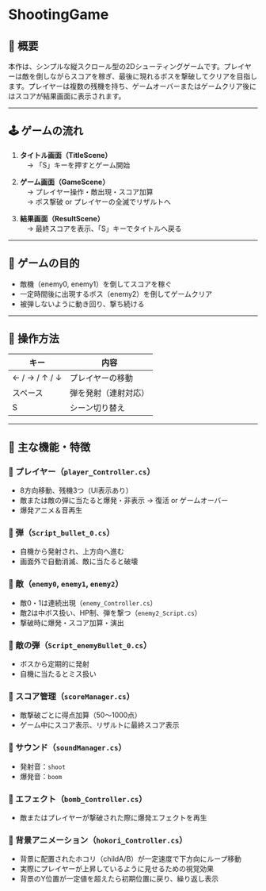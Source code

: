 # ShootingGame

## 📝 概要

本作は、シンプルな縦スクロール型の2Dシューティングゲームです。プレイヤーは敵を倒しながらスコアを稼ぎ、最後に現れるボスを撃破してクリアを目指します。プレイヤーは複数の残機を持ち、ゲームオーバーまたはゲームクリア後にはスコアが結果画面に表示されます。

---

## 🕹️ ゲームの流れ

1. **タイトル画面（TitleScene）**  
　→ 「S」キーを押すとゲーム開始

2. **ゲーム画面（GameScene）**  
　→ プレイヤー操作・敵出現・スコア加算  
　→ ボス撃破 or プレイヤーの全滅でリザルトへ

3. **結果画面（ResultScene）**  
　→ 最終スコアを表示、「S」キーでタイトルへ戻る

---

## 🎯 ゲームの目的

- 敵機（enemy0, enemy1）を倒してスコアを稼ぐ
- 一定時間後に出現するボス（enemy2）を倒してゲームクリア
- 被弾しないように動き回り、撃ち続ける

---

## 🔧 操作方法

| キー       | 内容             |
|------------|------------------|
| ← / → / ↑ / ↓ | プレイヤーの移動     |
| スペース     | 弾を発射（連射対応）  |
| S          | シーン切り替え|

---

## 🧩 主な機能・特徴

### 🔸 プレイヤー（`player_Controller.cs`）

- 8方向移動、残機3つ（UI表示あり）
- 敵または敵の弾に当たると爆発・非表示 → 復活 or ゲームオーバー
- 爆発アニメ＆音再生

### 🔸 弾（`Script_bullet_0.cs`）

- 自機から発射され、上方向へ進む
- 画面外で自動消滅、敵に当たると破壊

### 🔸 敵（`enemy0`, `enemy1`, `enemy2`）

- 敵0・1は連続出現（`enemy_Controller.cs`）
- 敵2は中ボス扱い、HP制、弾を撃つ（`enemy2_Script.cs`）
- 撃破時に爆発・スコア加算・演出

### 🔸 敵の弾（`Script_enemyBullet_0.cs`）

- ボスから定期的に発射
- 自機に当たるとミス扱い

### 🔸 スコア管理（`scoreManager.cs`）

- 敵撃破ごとに得点加算（50〜1000点）
- ゲーム中にスコア表示、リザルトに最終スコア表示

### 🔸 サウンド（`soundManager.cs`）

- 発射音：`shoot`
- 爆発音：`boom`

### 🔸 エフェクト（`bomb_Controller.cs`）

- 敵またはプレイヤーが撃破された際に爆発エフェクトを再生

### 🔸 背景アニメーション（`hokori_Controller.cs`）

- 背景に配置されたホコリ（childA/B）が一定速度で下方向にループ移動
- 実際にプレイヤーが上昇しているように見せるための視覚効果
- 背景のY位置が一定値を超えたら初期位置に戻り、繰り返し表示